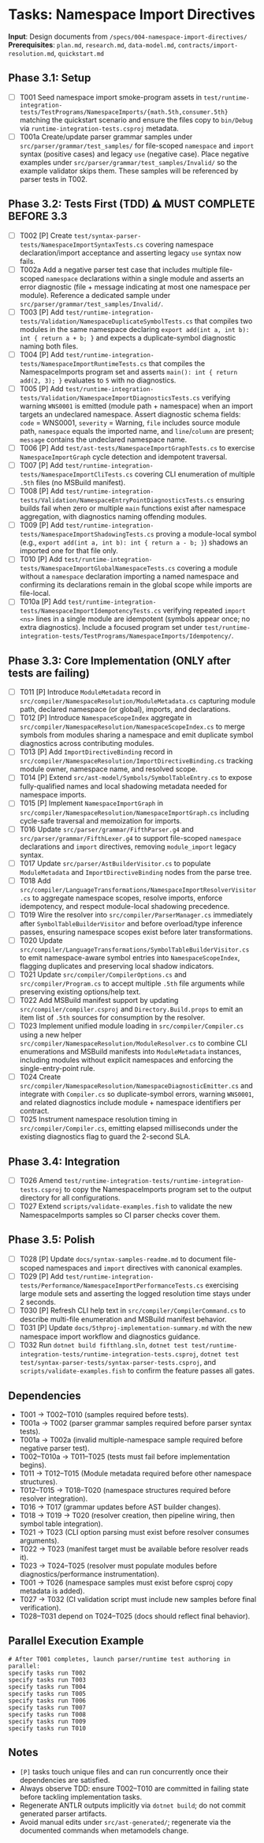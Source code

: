 # Tasks: Namespace Import Directives

**Input**: Design documents from `/specs/004-namespace-import-directives/`
**Prerequisites**: `plan.md`, `research.md`, `data-model.md`, `contracts/import-resolution.md`, `quickstart.md`

## Phase 3.1: Setup
- [ ] T001 Seed namespace import smoke-program assets in `test/runtime-integration-tests/TestPrograms/NamespaceImports/{math.5th,consumer.5th}` matching the quickstart scenario and ensure the files copy to `bin/Debug` via `runtime-integration-tests.csproj` metadata.
- [ ] T001a Create/update parser grammar samples under `src/parser/grammar/test_samples/` for file-scoped `namespace` and `import` syntax (positive cases) and legacy `use` (negative case). Place negative examples under `src/parser/grammar/test_samples/Invalid/` so the example validator skips them. These samples will be referenced by parser tests in T002.

## Phase 3.2: Tests First (TDD) ⚠️ MUST COMPLETE BEFORE 3.3
- [ ] T002 [P] Create `test/syntax-parser-tests/NamespaceImportSyntaxTests.cs` covering namespace declaration/import acceptance and asserting legacy `use` syntax now fails.
- [ ] T002a Add a negative parser test case that includes multiple file-scoped `namespace` declarations within a single module and asserts an error diagnostic (file + message indicating at most one namespace per module). Reference a dedicated sample under `src/parser/grammar/test_samples/Invalid/`.
- [ ] T003 [P] Add `test/runtime-integration-tests/Validation/NamespaceDuplicateSymbolTests.cs` that compiles two modules in the same namespace declaring `export add(int a, int b): int { return a + b; }` and expects a duplicate-symbol diagnostic naming both files.
- [ ] T004 [P] Add `test/runtime-integration-tests/NamespaceImportRuntimeTests.cs` that compiles the NamespaceImports program set and asserts `main(): int { return add(2, 3); }` evaluates to `5` with no diagnostics.
- [ ] T005 [P] Add `test/runtime-integration-tests/Validation/NamespaceImportDiagnosticsTests.cs` verifying warning `WNS0001` is emitted (module path + namespace) when an import targets an undeclared namespace. Assert diagnostic schema fields: `code` = WNS0001, `severity` = Warning, `file` includes source module path, `namespace` equals the imported name, and `line`/`column` are present; `message` contains the undeclared namespace name.
- [ ] T006 [P] Add `test/ast-tests/NamespaceImportGraphTests.cs` to exercise `NamespaceImportGraph` cycle detection and idempotent traversal.
- [ ] T007 [P] Add `test/runtime-integration-tests/NamespaceImportCliTests.cs` covering CLI enumeration of multiple `.5th` files (no MSBuild manifest).
- [ ] T008 [P] Add `test/runtime-integration-tests/Validation/NamespaceEntryPointDiagnosticsTests.cs` ensuring builds fail when zero or multiple `main` functions exist after namespace aggregation, with diagnostics naming offending modules.
- [ ] T009 [P] Add `test/runtime-integration-tests/NamespaceImportShadowingTests.cs` proving a module-local symbol (e.g., `export add(int a, int b): int { return a - b; }`) shadows an imported one for that file only.
- [ ] T010 [P] Add `test/runtime-integration-tests/NamespaceImportGlobalNamespaceTests.cs` covering a module without a `namespace` declaration importing a named namespace and confirming its declarations remain in the global scope while imports are file-local.
- [ ] T010a [P] Add `test/runtime-integration-tests/NamespaceImportIdempotencyTests.cs` verifying repeated `import <ns>` lines in a single module are idempotent (symbols appear once; no extra diagnostics). Include a focused program set under `test/runtime-integration-tests/TestPrograms/NamespaceImports/Idempotency/`.

## Phase 3.3: Core Implementation (ONLY after tests are failing)
- [ ] T011 [P] Introduce `ModuleMetadata` record in `src/compiler/NamespaceResolution/ModuleMetadata.cs` capturing module path, declared namespace (or global), imports, and declarations.
- [ ] T012 [P] Introduce `NamespaceScopeIndex` aggregate in `src/compiler/NamespaceResolution/NamespaceScopeIndex.cs` to merge symbols from modules sharing a namespace and emit duplicate symbol diagnostics across contributing modules.
- [ ] T013 [P] Add `ImportDirectiveBinding` record in `src/compiler/NamespaceResolution/ImportDirectiveBinding.cs` tracking module owner, namespace name, and resolved scope.
- [ ] T014 [P] Extend `src/ast-model/Symbols/SymbolTableEntry.cs` to expose fully-qualified names and local shadowing metadata needed for namespace imports.
- [ ] T015 [P] Implement `NamespaceImportGraph` in `src/compiler/NamespaceResolution/NamespaceImportGraph.cs` including cycle-safe traversal and memoization for imports.
- [ ] T016 Update `src/parser/grammar/FifthParser.g4` and `src/parser/grammar/FifthLexer.g4` to support file-scoped `namespace` declarations and `import` directives, removing `module_import` legacy syntax.
- [ ] T017 Update `src/parser/AstBuilderVisitor.cs` to populate `ModuleMetadata` and `ImportDirectiveBinding` nodes from the parse tree.
- [ ] T018 Add `src/compiler/LanguageTransformations/NamespaceImportResolverVisitor.cs` to aggregate namespace scopes, resolve imports, enforce idempotency, and respect module-local shadowing precedence.
- [ ] T019 Wire the resolver into `src/compiler/ParserManager.cs` immediately after `SymbolTableBuilderVisitor` and before overload/type inference passes, ensuring namespace scopes exist before later transformations.
- [ ] T020 Update `src/compiler/LanguageTransformations/SymbolTableBuilderVisitor.cs` to emit namespace-aware symbol entries into `NamespaceScopeIndex`, flagging duplicates and preserving local shadow indicators.
- [ ] T021 Update `src/compiler/CompilerOptions.cs` and `src/compiler/Program.cs` to accept multiple `.5th` file arguments while preserving existing options/help text.
- [ ] T022 Add MSBuild manifest support by updating `src/compiler/compiler.csproj` and `Directory.Build.props` to emit an item list of `.5th` sources for consumption by the resolver.
- [ ] T023 Implement unified module loading in `src/compiler/Compiler.cs` using a new helper `src/compiler/NamespaceResolution/ModuleResolver.cs` to combine CLI enumerations and MSBuild manifests into `ModuleMetadata` instances, including modules without explicit namespaces and enforcing the single-entry-point rule.
- [ ] T024 Create `src/compiler/NamespaceResolution/NamespaceDiagnosticEmitter.cs` and integrate with `Compiler.cs` so duplicate-symbol errors, warning `WNS0001`, and related diagnostics include module + namespace identifiers per contract.
- [ ] T025 Instrument namespace resolution timing in `src/compiler/Compiler.cs`, emitting elapsed milliseconds under the existing diagnostics flag to guard the 2-second SLA.

## Phase 3.4: Integration
- [ ] T026 Amend `test/runtime-integration-tests/runtime-integration-tests.csproj` to copy the NamespaceImports program set to the output directory for all configurations.
- [ ] T027 Extend `scripts/validate-examples.fish` to validate the new NamespaceImports samples so CI parser checks cover them.

## Phase 3.5: Polish
- [ ] T028 [P] Update `docs/syntax-samples-readme.md` to document file-scoped namespaces and `import` directives with canonical examples.
- [ ] T029 [P] Add `test/runtime-integration-tests/Performance/NamespaceImportPerformanceTests.cs` exercising large module sets and asserting the logged resolution time stays under 2 seconds.
- [ ] T030 [P] Refresh CLI help text in `src/compiler/CompilerCommand.cs` to describe multi-file enumeration and MSBuild manifest behavior.
- [ ] T031 [P] Update `docs/5thproj-implementation-summary.md` with the new namespace import workflow and diagnostics guidance.
- [ ] T032 Run `dotnet build fifthlang.sln`, `dotnet test test/runtime-integration-tests/runtime-integration-tests.csproj`, `dotnet test test/syntax-parser-tests/syntax-parser-tests.csproj`, and `scripts/validate-examples.fish` to confirm the feature passes all gates.

## Dependencies
- T001 → T002–T010 (samples required before tests).
- T001a → T002 (parser grammar samples required before parser syntax tests).
- T001a → T002a (invalid multiple-namespace sample required before negative parser test).
- T002–T010a → T011–T025 (tests must fail before implementation begins).
- T011 → T012–T015 (Module metadata required before other namespace structures).
- T012–T015 → T018–T020 (namespace structures required before resolver integration).
- T016 → T017 (grammar updates before AST builder changes).
- T018 → T019 → T020 (resolver creation, then pipeline wiring, then symbol table integration).
- T021 → T023 (CLI option parsing must exist before resolver consumes arguments).
- T022 → T023 (manifest target must be available before resolver reads it).
- T023 → T024–T025 (resolver must populate modules before diagnostics/performance instrumentation).
- T001 → T026 (namespace samples must exist before csproj copy metadata is added).
- T027 → T032 (CI validation script must include new samples before final verification).
- T028–T031 depend on T024–T025 (docs should reflect final behavior).

## Parallel Execution Example
```
# After T001 completes, launch parser/runtime test authoring in parallel:
specify tasks run T002
specify tasks run T003
specify tasks run T004
specify tasks run T005
specify tasks run T006
specify tasks run T007
specify tasks run T008
specify tasks run T009
specify tasks run T010
```

## Notes
- `[P]` tasks touch unique files and can run concurrently once their dependencies are satisfied.
- Always observe TDD: ensure T002–T010 are committed in failing state before tackling implementation tasks.
- Regenerate ANTLR outputs implicitly via `dotnet build`; do not commit generated parser artifacts.
- Avoid manual edits under `src/ast-generated/`; regenerate via the documented commands when metamodels change.
